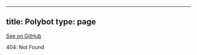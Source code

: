 
---
title: Polybot
type: page
---

[See on GitHub](https://github.com/jakeroggenbuck/Polybot/)

404: Not Found